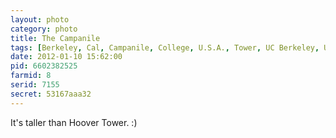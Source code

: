 ```yaml
---
layout: photo
category: photo
title: The Campanile
tags: [Berkeley, Cal, Campanile, College, U.S.A., Tower, UC Berkeley, UCB, bell, trees, Sather Tower, Canon 7D, CA, cycomachead, Michael Ball, Canon, 7D]
date: 2012-01-10 15:62:00
pid: 6602382525
farmid: 8
serid: 7155
secret: 53167aaa32
---
```



It's taller than Hoover Tower. :)

